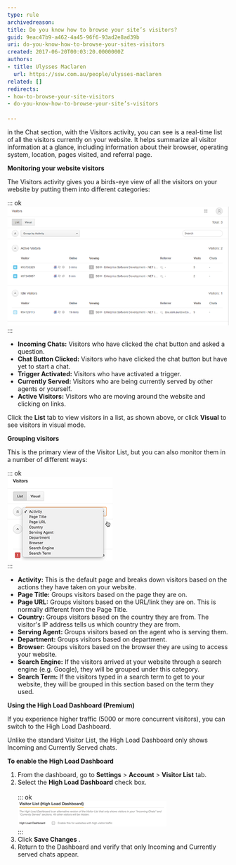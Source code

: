 ```yaml
---
type: rule
archivedreason: 
title: Do you know how to browse your site’s visitors?
guid: 9eac47b9-a462-4a45-96f6-93ad2e8ad39b
uri: do-you-know-how-to-browse-your-sites-visitors
created: 2017-06-20T00:03:20.0000000Z
authors:
- title: Ulysses Maclaren
  url: https://ssw.com.au/people/ulysses-maclaren
related: []
redirects:
- how-to-browse-your-site-visitors
- do-you-know-how-to-browse-your-site’s-visitors

---
```


in the Chat section, with the Visitors activity, you can see is a real-time list of all the visitors currently on your website. It helps summarize all visitor information at a glance, including information about their browser, operating system, location, pages visited, and referral page.

<!--endintro-->

**Monitoring your website visitors**

The Visitors activity gives you a birds-eye view of all the visitors on your website by putting them into different categories:

::: ok  
![](zendesk-visitors-1.png)  
:::

* **Incoming Chats:** Visitors who have clicked the chat button and asked a question.
* **Chat Button Clicked:** Visitors who have clicked the chat button but have yet to start a chat.
* **Trigger Activated:** Visitors who have activated a trigger.
* **Currently Served:** Visitors who are being currently served by other agents or yourself.
* **Active Visitors:** Visitors who are moving around the website and clicking on links.  <br>


Click the  **List** tab  to view visitors in a list, as shown above, or click  **Visual** to see visitors in visual mode.

**Grouping visitors**

This is the primary view of the Visitor List, but you can also monitor them in a number of different ways:

::: ok  
![](zendesk-visitors-2.png)  
:::

* **Activity:** This is the default page and breaks down visitors based on the actions they have taken on your website.
* **Page Title:** Groups visitors based on the page they are on.
* **Page URL:** Groups visitors based on the URL/link they are on. This is normally different from the Page Title.
* **Country:** Groups visitors based on the country they are from. The visitor's IP address tells us which country they are from.
* **Serving Agent:** Groups visitors based on the agent who is serving them.
* **Department:** Groups visitors based on department.
* **Browser:** Groups visitors based on the browser they are using to access your website.
* **Search Engine:** If the visitors arrived at your website through a search engine (e.g. Google), they will be grouped under this category.
* **Search Term:** If the visitors typed in a search term to get to your website, they will be grouped in this section based on the term they used. <br>


**Using the High Load Dashboard (Premium)**

If you experience higher traffic (5000 or more concurrent visitors), you can switch to the High Load Dashboard.

Unlike the standard Visitor List, the High Load Dashboard only shows Incoming and Currently Served chats.

**To enable the High Load Dashboard**

1. From the dashboard, go to  **Settings** &gt;  **Account** &gt;  **Visitor List** tab.
2. Select the  **High Load Dashboard** check box.  <br>      
::: ok  
![](zendesk-visitors-3.png)  
:::
3. Click  **Save Changes** .
4. Return to the Dashboard and verify that only Incoming and Currently served chats appear.
